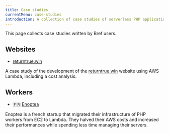 ```yaml
---
title: Case studies
currentMenu: case-studies
introduction: A collection of case studies of serverless PHP applications built using Bref. Learn about performances, costs and migrations from existing projects.
---
```


This page collects case studies written by Bref users.

## Websites

- [returntrue.win](https://mnapoli.fr/serverless-case-study-returntrue/)

A case study of the development of the [returntrue.win](https://returntrue.win/) website using AWS Lambda, including a cost analysis.

## Workers

- 🇫🇷 [Enoptea](https://www.enoptea.fr/serverless-et-php/)

Enoptea is a french startup that migrated their infrastructure of PHP workers from EC2 to Lambda. They halved their AWS costs and increased their performances while spending less time managing their servers.
